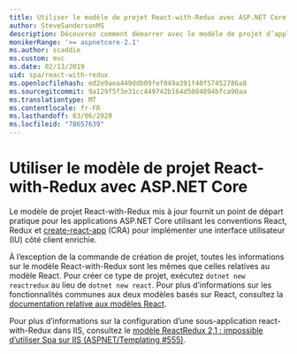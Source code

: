 ```yaml
---
title: Utiliser le modèle de projet React-with-Redux avec ASP.NET Core
author: SteveSandersonMS
description: Découvrez comment démarrer avec le modèle de projet d’application monopage ASP.NET Core pour React-with-Redux et create-react-app.
monikerRange: '>= aspnetcore-2.1'
ms.author: scaddie
ms.custom: mvc
ms.date: 02/13/2019
uid: spa/react-with-redux
ms.openlocfilehash: ed2e9aea449ddb09fef049a391f40f57452786a8
ms.sourcegitcommit: 9a129f5f3e31cc449742b164d5004894bfca90aa
ms.translationtype: MT
ms.contentlocale: fr-FR
ms.lasthandoff: 03/06/2020
ms.locfileid: "78657639"
---
```

# <a name="use-the-react-with-redux-project-template-with-aspnet-core"></a>Utiliser le modèle de projet React-with-Redux avec ASP.NET Core

Le modèle de projet React-with-Redux mis à jour fournit un point de départ pratique pour les applications ASP.NET Core utilisant les conventions React, Redux et [create-react-app](https://github.com/facebookincubator/create-react-app) (CRA) pour implémenter une interface utilisateur (IU) côté client enrichie.

À l’exception de la commande de création de projet, toutes les informations sur le modèle React-with-Redux sont les mêmes que celles relatives au modèle React. Pour créer ce type de projet, exécutez `dotnet new reactredux` au lieu de `dotnet new react`. Pour plus d’informations sur les fonctionnalités communes aux deux modèles basés sur React, consultez la [documentation relative aux modèles React](xref:spa/react).

Pour plus d’informations sur la configuration d’une sous-application react-with-Redux dans IIS, consultez le [modèle ReactRedux 2,1 : impossible d’utiliser Spa sur IIS (ASPNET/Templating &num;555)](https://github.com/aspnet/Templating/issues/555).
